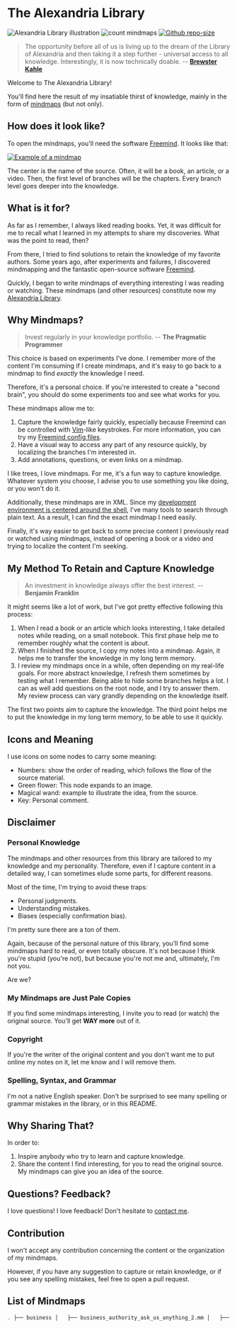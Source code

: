# The Alexandria Library

![Alexandria Library illustration](./library-of-alexandria.jpg)
![count mindmaps](https://img.shields.io/badge/total_mindmaps-241-blue)
[![Github repo-size](https://img.shields.io/github/repo-size/Phantas0s/alexandria-library.svg?color=success&label=Library%20size)]()

> The opportunity before all of us is living up to the dream of the Library of Alexandria and then taking it a step further - universal access to all knowledge. Interestingly, it is now technically doable. -- **[Brewster Kahle](https://en.wikipedia.org/wiki/Brewster_Kahle)** 

Welcome to The Alexandria Library!

You'll find here the result of my insatiable thirst of knowledge, mainly in the form of [mindmaps](https://en.wikipedia.org/wiki/Mind_map) (but not only).

## How does it look like?

To open the mindmaps, you'll need the software [Freemind](http://freemind.sourceforge.net/wiki/index.php/Main_Page). It looks like that:

[![Example of a mindmap](./example.png)](https://raw.githubusercontent.com/Phantas0s/alexandria-library/master/example.png)

The center is the name of the source. Often, it will be a book, an article, or a video. Then, the first level of branches will be the chapters. Every branch level goes deeper into the knowledge.

## What is it for?

As far as I remember, I always liked reading books. Yet, it was difficult for me to recall what I learned in my attempts to share my discoveries. What was the point to read, then?

From there, I tried to find solutions to retain the knowledge of my favorite authors. Some years ago, after experiments and failures, I discovered mindmapping and the fantastic open-source software [Freemind](http://freemind.sourceforge.net/wiki/index.php/Main_Page).

Quickly, I began to write mindmaps of everything interesting I was reading or watching. These mindmaps (and other resources) constitute now my [Alexandria Library](https://en.wikipedia.org/wiki/Library_of_Alexandria).

## Why Mindmaps?

> Invest regularly in your knowledge portfolio. -- **The Pragmatic Programmer**

This choice is based on experiments I've done. I remember more of the content I'm consuming if I create mindmaps, and it's easy to go back to a mindmap to find *exactly* the knowledge I need.

Therefore, it's a personal choice. If you're interested to create a "second brain", you should do some experiments too and see what works for you. 

These mindmaps allow me to:

1. Capture the knowledge fairly quickly, especially because Freemind can be controlled with [Vim](https://www.vim.org)-like keystrokes. For more information, you can try my [Freemind config files](https://github.com/Phantas0s/.dotfiles/blob/master/install/install-freemind.sh).
2. Have a visual way to access any part of any resource quickly, by localizing the branches I'm interested in.
3. Add annotations, questions, or even links on a mindmap.

I like trees, I love mindmaps. For me, it's a fun way to capture knowledge. Whatever system you choose, I advise you to use something you like doing, or you won't do it.

Additionally, these mindmaps are in XML. Since my [development environment is centered around the shell](https://themouseless.dev), I've many tools to search through plain text. As a result, I can find the exact mindmap I need easily.

Finally, it's way easier to get back to some precise content I previously read or watched using mindmaps, instead of opening a book or a video and trying to localize the content I'm seeking.

## My Method To Retain and Capture Knowledge

> An investment in knowledge always offer the best interest. -- **Benjamin Franklin**

It might seems like a lot of work, but I've got pretty effective following this process:

1. When I read a book or an article which looks interesting, I take detailed notes while reading, on a small notebook. This first phase help me to remember roughly what the content is about.
2. When I finished the source, I copy my notes into a mindmap. Again, it helps me to transfer the knowledge in my long term memory.
3. I review my mindmaps once in a while, often depending on my real-life goals. For more abstract knowledge, I refresh them sometimes by testing what I remember. Being able to hide some branches helps a lot. I can as well add questions on the root node, and I try to answer them. My review process can vary grandly depending on the knowledge itself.

The first two points aim to capture the knowledge. The third point helps me to put the knowledge in my long term memory, to be able to use it quickly.

## Icons and Meaning

I use icons on some nodes to carry some meaning:

* Numbers: show the order of reading, which follows the flow of the source material.
* Green flower: This node expands to an image.
* Magical wand: example to illustrate the idea, from the source.
* Key: Personal comment.

## Disclaimer

### Personal Knowledge

The mindmaps and other resources from this library are tailored to my knowledge and my personality. Therefore, even if I capture content in a detailed way, I can sometimes elude some parts, for different reasons.

Most of the time, I'm trying to avoid these traps:

* Personal judgments.
* Understanding mistakes.
* Biases (especially confirmation bias).

I'm pretty sure there are a ton of them.

Again, because of the personal nature of this library, you'll find some mindmaps hard to read, or even totally obscure. It's not because I think you're stupid (you're not), but because you're not me and, ultimately, I'm not you.

Are we?

### My Mindmaps are Just Pale Copies

If you find some mindmaps interesting, I invite you to read (or watch) the original source. You'll get **WAY more** out of it.

### Copyright

If you're the writer of the original content and you don't want me to put online my notes on it, let me know and I will remove them.

### Spelling, Syntax, and Grammar

I'm not a native English speaker. Don't be surprised to see many spelling or grammar mistakes in the library, or in this README.

## Why Sharing That?

In order to:

1. Inspire anybody who try to learn and capture knowledge.
2. Share the content I find interesting, for you to read the original source. My mindmaps can give you an idea of the source.

## Questions? Feedback?

I love questions! I love feedback! Don't hesitate to [contact me](https://thevaluable.dev/page/about/).

## Contribution

I won't accept any contribution concerning the content or the organization of my mindmaps.

However, if you have any suggestion to capture or retain knowledge, or if you see any spelling mistakes, feel free to open a pull request.

## List of Mindmaps

```bash
. ├── business │   ├── business_authority_ask_us_anything_2.mm │   ├── business_authority_ask_us_anything_3.mm │   ├── business_authority_ask_us_anything.mm │   ├── business_profit_101_freelance_developer.mm │   ├── carreer_management_2_0 │   │   └── career_management_2_0.mm │   ├── choosing_consulting_project_give_energy.mm │   ├── consulting │   │   ├── anti_pattern_laboring_strategist.mm │   │   ├── becoming_software_consultant.mm │   │   ├── best_questions_ask_consulting_client.mm │   │   ├── consultancy_for_developers.mm │   │   ├── consulting_blueprint.mm │   │   ├── consulting_skills_you_need_without_the_vague_platitudes.mm │   │   ├── consulting_success.mm │   │   ├── escaping_execution.mm │   │   ├── how_to_become_a_management_consultant.mm │   │   ├── how_to_start_consultancy_business │   │   │   └── how_to_start_consultancy_business.mm │   │   ├── making_the_leap_to_consulting.mm │   │   ├── positioning_strategy_for_the_aspiring_consultant.mm │   │   ├── positioning_yourself_to_coworkers_as_a_stealth_consultant.mm │   │   ├── stop_posturing_to_your_peers.mm │   │   ├── the_secret_of_consulting │   │   │   └── the_secret_of_consulting.mm │   │   ├── web_consultant_web_developer.mm │   │   ├── when_to_systematize.mm │   │   └── why_client_doesnt_take_decision_save_money.mm │   ├── crossing_river_feeling_stones │   │   └── crossing_river_feeling_stones.mm │   ├── dealing_with_chaos.mm │   ├── designing_ideal_bootstrapping_business.mm │   ├── e-myth_revisited │   │   └── e_myth_revisited.mm │   ├── five_ways_to_specialize.mm │   ├── freelancing │   │   ├── better_freelance_business_in_2019.mm │   │   ├── book_yourself_solid.mm │   │   ├── ditching_hourly.mm │   │   ├── firing_client.mm │   │   ├── fixed_bids_vs_hourly_hours.mm │   │   ├── freelance_wrong-questions.mm │   │   ├── getting_started_with_freelancing.mm │   │   ├── how_to_attract_clients_without_doing_sell.mm │   │   ├── keeping_the_pipeline_full.mm │   │   ├── making_money_from_open_source.mm │   │   ├── positioning.mm │   │   ├── setting_your_rates.mm │   │   ├── starting_freelancing_as_an_employee.mm │   │   └── the_freelancer_primer.mm │   ├── getting_best_answers.mm │   ├── getting_real.mm │   ├── how_find_business_ideas_customer_want.mm │   ├── how_to_brainstorm_great_project_ideas.mm │   ├── how_to_find_100x_valuable_customer.mm │   ├── how_to_measure_anything │   │   ├── how_to_measure_anything.mm │   │   └── resources │   ├── how_to_speak_to_business_leader.mm │   ├── if_your_innovation_effort_isnt_working_look_at_who_on_the_team.mm │   ├── i_hate_mvp_so_do_your_customers │   │   └── i_hate_mvp_so_do_your_customers.mm │   ├── jason_cohen_interview.mm │   ├── magic_the_gathering_twenty_years_twenty_lesson_learned.mm │   ├── marketing │   │   ├── 17_link_building_strategy.mm │   │   ├── 5_ways_you_can_make_money_with_your_personnal_brand.mm │   │   ├── content_marketing_strategies.mm │   │   ├── developing_linkbait_for_a_non_technical_audience.mm │   │   ├── human_email_automation.mm │   │   ├── _INFOGRAPHICS │   │   ├── keyword_difficulty.mm │   │   ├── marketing_mindset.mm │   │   ├── marketing_selling_own_product_service │   │   │   └── marketing_selling_own_product_service.mm │   │   ├── perfect_about_page.mm │   │   ├── SEO │   │   │   └── the_big_book_of_getting_people_to_link_to_you.mm │   │   ├── seo_moz.com.mm │   │   ├── strategic_seo_for_startups.mm │   │   └── what_is_lead_generation │   │   └── what_is_lead_generation.mm │   ├── metrics │   │   └── tyranny_of_metrics.mm │   ├── nacked_business_how_honesty_makes_you_more_money.mm │   ├── networking │   │   ├── informational_interview.mm │   │   └── networking_for_people_who_hate_networking.mm │   ├── niche │   │   ├── choosing_an_unconventional_niche.mm │   │   ├── choosing_a_speciality.mm │   │   ├── dont_pick_nich_discover_them.mm │   │   ├── how_to_pick_a_niche_start_listening_to_other_people.mm │   │   ├── market_research_call_identify_validate_niche.mm │   │   └── niching_down.mm │   ├── personal_brand │   │   └── developing_your_personal_brand │   │   └── developing_your_personal_brand.mm │   ├── positioning_for_soloists.mm │   ├── psychology │   │   └── playing_long_game_entrepreneurship_sustainable.mm │   ├── revenue_streams │   │   ├── 1000_true_fans.mm │   │   ├── 9_perfect_products_for_dev.mm │   │   ├── building_new_revenue_streams.mm │   │   └── hack_your_career.mm │   ├── rework.mm │   ├── saas_startup │   │   ├── a_software_business_five_hours_a_week.mm │   │   ├── creating_a_business_that_can_thrive_without_you.mm │   │   ├── epic_guide_bootstrapping_startup_by_yourself.mm │   │   ├── from_productized_service_to_saas.mm │   │   ├── how_to_evaluate_your_startup_idea │   │   │   └── how_to_evaluate_startup_idea.mm │   │   ├── pros_and_cons_building_saas.mm │   │   └── quick_dirty_guide_startup_brand.mm │   ├── sales │   │   └── why_we_still_need_to_sell.mm │   ├── setting_up_your_ecosystem.mm │   ├── signs_your_message_is_not_working.mm │   ├── _STUDIES │   ├── survey │   │   └── conducting_stakeholder_interview_survey.mm │   ├── taking_risk.mm │   ├── the_efficiencer.mm │   ├── theory_of_constraints │   │   └── theory_of_constraint_101.mm │   ├── the_passion_economy.mm │   ├── the_trusted_advisor_follow_up.mm │   ├── the_trusted_advisor.mm │   ├── the_why_conversation.mm │   ├── training │   │   ├── create_or_sell_an_online_course.mm │   │   └── frelancer_show_-_303_genesis_of_a_course.mm │   ├── uncovering_your_big_idea.mm │   └── what_i_learned_cofounding_dribble.mm ├── computing │   ├── analysis │   │   ├── software_design_x_ray │   │   │   └── software_design_x_ray.mm │   │   └── your_code_as_a_crime_scene │   │   └── your_code_as_a_crime_scene.mm │   ├── api │   │   ├── graphql_grpc_or_rest │   │   │   └── graphql_grpc_or_rest.mm │   │   ├── how_to_design_good_api.mm │   │   ├── REST │   │   │   ├── _ANNOTATED │   │   │   └── rest.mm │   │   └── rest_vs_rpc.mm │   ├── architecture │   │   ├── building_evolutionary_architecture │   │   │   └── building_evolutionary_architecture.mm │   │   ├── ddd_quickly │   │   │   └── ddd.mm │   │   ├── design_composition_performance.mm │   │   ├── implementing_domain_driven_design │   │   │   └── implementing_domain_driven_design.mm │   │   ├── _PAPERS │   │   │   └── _ANNOTATED │   │   ├── strategic_design_evans.mm │   │   └── the_most_important_design_guideline.mm │   ├── computer_science │   │   ├── 00_introduction │   │   │   └── uc_berkeley_cs10_2010 │   │   │   ├── 08_concurency │   │   │   │   └── concurency.mm │   │   │   └── 13_applications_that_changed_the_world.mm │   │   ├── 01_programming │   │   │   └── sicp │   │   │   ├── berkeley_cs61a │   │   │   │   ├── above_line_view.mm │   │   │   │   ├── below_line_view.mm │   │   │   │   └── scheme_class_61A.mm │   │   │   └── book │   │   │   ├── order_of_growth │   │   │   └── sicp.mm │   │   ├── 03_algorithm_data_structure │   │   │   └── algorithm_data_structure.mm │   │   ├── 04_mathematics │   │   │   ├── concrete_mathematics │   │   │   │   └── concrete_mathematics.mm │   │   │   ├── discrete_mathematics_and_its_application │   │   │   │   ├── discrete_mathematics_and_its_applications.mm │   │   │   │   └── solutions │   │   │   ├── discrete_math_you_need_to_know.mm │   │   │   └── mit_mathematics_for_computer_science │   │   │   └── mit_mathematics_for_computer_science.mm │   │   ├── 06_computer_networking │   │   │   └── computer_networking_top_down_approach │   │   │   ├── computer_networking.mm │   │   │   └── Wireshark Labs │   │   │   └── Kurose_Ross_Wireshark_labs_7th_ed │   │   ├── oral_history_john_mc_carthy.mm │   │   └── power_abstraction_liskov.mm │   ├── database │   │   ├── how_does_a_relational_database_works.mm │   │   └── _INFOGRAPHICS │   ├── data_science │   │   └── data_warehouse.mm │   ├── devops │   │   ├── 9_metrics_that_can_make_a_difference.mm │   │   ├── accelerate │   │   │   └── accelerate.mm │   │   ├── kubernetes_basics │   │   │   └── official_kubernetes_tutorial.mm │   │   ├── stress_free_game_development_with_devops │   │   │   └── stress_free_game_development_with_devops.mm │   │   └── _STUDIES │   ├── distributed_systems │   ├── game │   │   └── webgl_fundamentals │   │   └── webgl_fundamentals.mm │   ├── git │   │   └── pro_git │   │   └── pro_git.mm │   ├── hardware │   ├── _INFOGRAPHICS │   │   └── vim │   │   └── cheatsheets │   ├── languages │   │   ├── bash │   │   │   └── _CHEATSHEETS │   │   ├── clojure │   │   │   ├── agility_robustness_spec │   │   │   │   └── agility_and_robustness_clojure_spec.mm │   │   │   ├── clojure_for_the_brave_and_true │   │   │   │   └── clojure_for_the_brave_and_true.mm │   │   │   └── modern_cljs.mm │   │   ├── golang │   │   │   ├── advanced_testing_with_go_by_mitchell_hashimoto.mm │   │   │   ├── concurency_in_go.mm │   │   │   ├── concurency_is_not_parallelism.mm │   │   │   ├── delve_talk_-_go_internal.mm │   │   │   ├── design_command_line_tool_people_love │   │   │   │   └── design_command_line_tool_people_love.mm │   │   │   ├── design_philosophy │   │   │   │   └── design_philosophy.mm │   │   │   ├── go_beautiful_package.mm │   │   │   ├── go_in_action.mm │   │   │   ├── go_scheduler │   │   │   │   └── go_scheduler.mm │   │   │   ├── introduction_to_interfaces │   │   │   │   └── introduction_to_interfaces.mm │   │   │   ├── language_mechanics │   │   │   │   └── language_mechanics.mm │   │   │   └── static_analysis_in_go.mm │   │   ├── lisp │   │   │   └── recursive_mc_carthy.mm │   │   ├── lua │   │   └── php │   │   ├── marco_pivetta_doctrine_orm_good_practices_and_tricks.mm │   │   └── symfony_con_2016 │   ├── misc │   │   ├── being_good_is_overrated.mm │   │   ├── building_highly_reliable_websites_for_small_companies.mm │   │   ├── dan_ingalls_oop.mm │   │   ├── dont_call_yourself_a_programmer_and_other_career_advice.mm │   │   ├── engineering_you.mm │   │   ├── fp_high_school_algebra │   │   ├── how_to_think_like_a_programmer.mm │   │   ├── implementing_a_strong_code_review_culture.mm │   │   ├── lean_code │   │   │   └── lean_code.mm │   │   ├── learn_to_impact_the_business_as_a_developer.mm │   │   ├── math_for_programmers │   │   │   └── math_for_programmer.mm │   │   ├── old_is_the_new_new.mm │   │   ├── on_abstraction.mm │   │   ├── programming_across_paradigms │   │   │   └── programming_across_paradigms.mm │   │   ├── requirement_example │   │   ├── secret_growing_your_engineering_carreer_if_you_don_t_want_to_manage.mm │   │   ├── simple_made_easy │   │   │   └── simple_made_easy.mm │   │   ├── taking_back_software_engineering │   │   │   └── taking_back_software_engineering.mm │   │   ├── the_pragmatic_programmer │   │   │   └── the_pragmatic_programmer.mm │   │   ├── things_that_matters.mm │   │   └── unicode_character_set │   │   └── unicode_character_set.mm │   ├── network │   ├── _PAPERS │   │   ├── _ANNOTATED │   │   ├── code_review │   │   ├── communication │   │   ├── concurrency │   │   ├── dev_tools │   │   ├── hardware │   │   ├── inheritance │   │   │   └── _ANNOTED │   │   ├── measuring_complexity │   │   │   ├── aging_decay │   │   │   ├── _ANNOTATED │   │   │   ├── change │   │   │   │   └── _ANNOTATED │   │   │   ├── cognition │   │   │   │   └── _ANNOTATED │   │   │   ├── readibility │   │   │   ├── requirements │   │   │   ├── sentiments │   │   │   │   └── _ANNOTATED │   │   │   ├── social │   │   │   │   └── _ANNOTATED │   │   │   ├── technical_debt │   │   │   │   ├── _ANNOTATED │   │   │   │   └── _MINDMAPS │   │   │   │   ├── 2019_examination_tools_managing_different_dimensions_technical_debt.mm │   │   │   │   ├── 2019_software_productivity_loss_due_technical_debt.mm │   │   │   │   └── 2021_overview_comparison_technical_debt_measurement_tool │   │   │   │   └── 2021_overview_comparison_technical_debt_measurement_tool.mm │   │   │   └── tools │   │   │   └── _ANNOTATED │   │   ├── mouseless │   │   │   ├── _ANNOTATED │   │   │   └── thebluedragons │   │   ├── paradigms │   │   │   └── _ANNOTATED │   │   ├── programming_languages │   │   │   └── lua │   │   ├── soft_skills │   │   │   └── _ANNOTATED │   │   ├── testing │   │   └── type │   │   └── abstract_data_type │   │   └── _ANNOTATED │   ├── shell │   │   ├── better_bashing_through_technology.mm │   │   ├── cli_design_best_practice.mm │   │   ├── refactoring_in_bash_functions.mm │   │   ├── terminal_io │   │   ├── the_awk_programming_language.mm │   │   └── zsh.mm │   ├── _SLIDES │   ├── technical_interviewing_you_doing_it_wrong.mm │   └── vim │   ├── cutomizing_vim │   │   └── customizing_vim.mm │   ├── nvim_lua_guide.mm │   ├── practical_vim.mm │   ├── user_manual.mm │   ├── vim_ide.mm │   └── vimscript │   └── vimscript_the_hard_way │   └── I_vimscript_the_hard_way.mm ├── design │   ├── color_theory.mm │   ├── _INFOGRAPHICS │   ├── photoshop_blend_modes.mm │   └── pixel_art_tutorial_complete_guide.mm ├── economics │   └── freakonomics.mm ├── _githooks ├── health │   └── _INFOGRAPHICS ├── _IN_PROGRESS │   ├── introduction_to_computer_networking │   │   └── introduction_to_computer_networking.mm │   └── magic_trick_of_testing.mm ├── languages │   ├── Deutsch │   │   ├── dfe.mm │   │   ├── german.mm │   │   ├── infographics │   │   └── netzwerk_solutions │   └── English │   ├── infographics │   └── ommiting_that.mm ├── management │   ├── okr_agile_stop_waterfall_goals │   │   └── okr_and_agile_stop_waterfall_goals.mm │   ├── _PAPERS │   └── patterns_of_effective_teams.mm ├── mathematics │   ├── general_mathematics.mm │   └── introduction_to_mathematical_thinking │   └── introduction_to_mathematical_thinking.mm ├── philosophy │   ├── fallacies.mm │   └── _INFOGRAPHICS ├── photography │   ├── camera_sensors.mm │   ├── infographics │   └── photography_business_elia_locardi.mm ├── productivity │   ├── action_mindmap_system │   ├── _INFOGRAPHICS │   ├── productivity_not_time_management_but_attention_management.mm │   └── work_less_get_more_done_analytics_for_maximizing_productivity.mm ├── public_speaking │   └── _INFOGRAPHICS ├── self_improvement_psychology │   ├── 3_tactics_against_procrastination.mm │   ├── beyond_burnout_how_to_work_hard_and_enjoy_life.mm │   ├── emotional_intelligence │   │   └── emotional_intelligence.mm │   ├── how_to_be_successful.mm │   ├── how_to_win_friend_and_influence_people.mm │   ├── _INFOGRAPHICS │   ├── just_listen_how_to_reach_anyone.mm │   ├── laziness_does_not_exist.mm │   ├── mental_models │   │   └── mental_models.mm │   ├── _PAPERS │   │   ├── burnout │   │   ├── cognitive_load_theory │   │   ├── communication │   │   │   └── _ANNOTATED │   │   ├── feedback │   │   ├── imposter_syndrome │   │   │   └── _ANNOTATED │   │   ├── informal_logic │   │   │   └── _ANNOTATED │   │   ├── soft_skills │   │   │   └── _ANNOTATED │   │   └── stress │   │   └── _ANNOTATED │   ├── psychology_of_focus.mm │   ├── the_willpower_instinct.mm │   ├── we_are_all_confident_idiots.mm │   └── zen_body_being.mm ├── statistics │   └── head_first_statistics │   └── head_first_statistics.mm ├── system │   └── introduction_to_system_thinking │   └── introduction_to_system_thinking.mm ├── teaching_learning │   ├── 10_lessons_mit_education.mm │   ├── a_mind_for_numbers.mm │   ├── how_to_speak.mm │   ├── memory_unlimited.mm │   ├── _PAPERS │   │   └── _ANNOTATED │   ├── the_science_of_accelerated_learning.mm │   └── ultralearning.mm └── writing ├── 11_reasons_people_bounce_from_your_blog_and_never_return.mm ├── blogging │   ├── blogging_guide.mm │   ├── blog_topic_planning.mm │   ├── great_blog_post.mm │   ├── how_to_produce_killer_content.mm │   ├── refreshing_your_blog_posts.mm │   └── this_is_our_fist_post_and_other_title_you_should_not_publish.mm ├── keys_to_great_writing │   └── keys_to_great_writing.mm ├── on_writing_well.mm ├── _SLIDES ├── write_to_express_not_to_impress.mm └── writing_is_thinking_learning_to_write_with_confidence.mm 212 directories, 241 files
```
